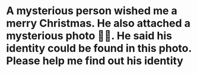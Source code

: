 # A mysterious person wished me a merry Christmas. He also attached a mysterious photo 📸📸. He said his identity could be found in this photo. Please help me find out his identity
